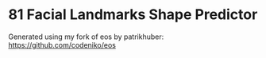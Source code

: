 81 Facial Landmarks Shape Predictor
===============

Generated using my fork of eos by patrikhuber: https://github.com/codeniko/eos
